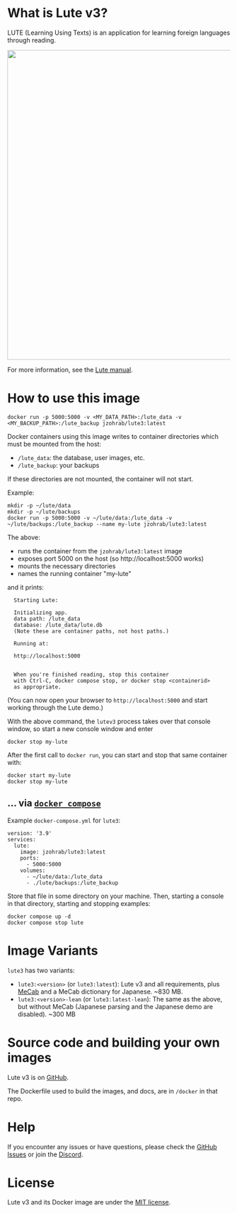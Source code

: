 <!-- Description to be copy-pasted into the "Repository overview" in hub.docker.com -->

# What is Lute v3?

LUTE (Learning Using Texts) is an application for learning foreign languages through reading.

<img src="https://luteorg.github.io/lute-manual/assets/intro.gif" width="700">

For more information, see the [Lute manual](https://luteorg.github.io/lute-manual/).

# How to use this image

```
docker run -p 5000:5000 -v <MY_DATA_PATH>:/lute_data -v <MY_BACKUP_PATH>:/lute_backup jzohrab/lute3:latest
```

Docker containers using this image writes to container directories which must be mounted from the host:

* `/lute_data`: the database, user images, etc.
* `/lute_backup`: your backups

If these directories are not mounted, the container will not start.

Example:

```
mkdir -p ~/lute/data
mkdir -p ~/lute/backups
docker run -p 5000:5000 -v ~/lute/data:/lute_data -v ~/lute/backups:/lute_backup --name my-lute jzohrab/lute3:latest
```

The above:

* runs the container from the `jzohrab/lute3:latest` image
* exposes port 5000 on the host (so http://localhost:5000 works)
* mounts the necessary directories
* names the running container "my-lute"

and it prints:

```
  Starting Lute:
  
  Initializing app.
  data path: /lute_data
  database: /lute_data/lute.db
  (Note these are container paths, not host paths.)
  
  Running at:
  
  http://localhost:5000
  
  
  When you're finished reading, stop this container
  with Ctrl-C, docker compose stop, or docker stop <containerid>
  as appropriate.
```

(You can now open your browser to `http://localhost:5000` and start working through the Lute demo.)

With the above command, the `lutev3` process takes over that console window, so start a new console window and enter

```
docker stop my-lute
```

After the first call to `docker run`, you can start and stop that same container with:

```
docker start my-lute
docker stop my-lute
```

## ... via [`docker compose`](https://github.com/docker/compose)

Example `docker-compose.yml` for `lute3`:

```
version: '3.9'
services:
  lute:
    image: jzohrab/lute3:latest
    ports:
      - 5000:5000
    volumes:
      - ~/lute/data:/lute_data
      - ./lute/backups:/lute_backup
```

Store that file in some directory on your machine.  Then, starting a console in that directory, starting and stopping examples:

```
docker compose up -d
docker compose stop lute
```

# Image Variants

`lute3` has two variants:

* `lute3:<version>` (or `lute3:latest`): Lute v3 and all requirements, plus [MeCab](https://en.wikipedia.org/wiki/MeCab) and a MeCab dictionary for Japanese. ~830 MB.
* `lute3:<version>-lean` (or `lute3:latest-lean`): The same as the above, but without MeCab (Japanese parsing and the Japanese demo are disabled). ~300 MB

# Source code and building your own images

Lute v3 is on [GitHub](https://github.com/luteorg/lute-v3/).

The Dockerfile used to build the images, and docs, are in `/docker` in that repo.

# Help

If you encounter any issues or have questions, please check the [GitHub Issues](https://github.com/luteorg/lute-v3/issues) or join the [Discord](https://discord.gg/CzFUQP5m8u).

# License

Lute v3 and its Docker image are under the [MIT license](https://github.com/luteorg/lute-v3/blob/master/LICENSE.txt).

